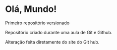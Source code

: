 # Olá, Mundo!
 Primeiro repositório versionado

 Repositório criado durante uma aula de Git e Github. 

Alteração feita diretamente do site do Git hub. 
